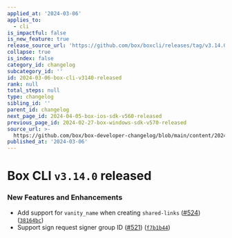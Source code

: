 ```yaml
---
applied_at: '2024-03-06'
applies_to:
  - cli
is_impactful: false
is_new_feature: true
release_source_url: 'https://github.com/box/boxcli/releases/tag/v3.14.0'
collapse: true
is_index: false
category_id: changelog
subcategory_id: ''
id: 2024-03-06-box-cli-v3140-released
rank: null
total_steps: null
type: changelog
sibling_id: ''
parent_id: changelog
next_page_id: 2024-04-05-box-ios-sdk-v560-released
previous_page_id: 2024-02-27-box-windows-sdk-v570-released
source_url: >-
  https://github.com/box/box-developer-changelog/blob/main/content/2024/03-06-box-cli-v3140-released.md
published_at: '2024-03-06'
---
```

# Box CLI `v3.14.0` released

### New Features and Enhancements

* Add support for `vanity_name` when creating `shared-links` ([#524][1]) ([`38164bc`][2])
* Support sign request signer group ID ([#521][3]) ([`f7b1b44`][4])

[1]: https://github.com/box/boxcli/issues/524

[2]: https://github.com/box/boxcli/commit/38164bc716879aef0a8a2b973a9c6fc7eb705978

[3]: https://github.com/box/boxcli/issues/521

[4]: https://github.com/box/boxcli/commit/f7b1b4409e0f72c264cc23a0f1ca1849060bf121